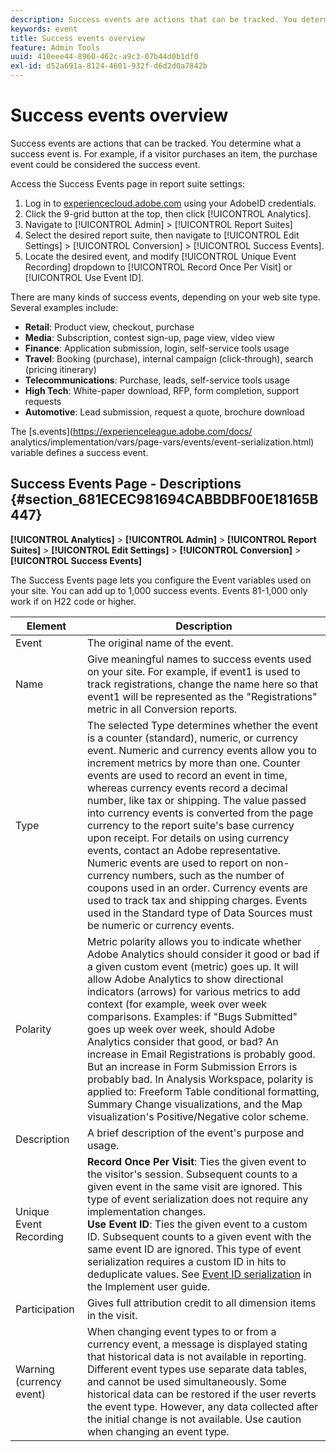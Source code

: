 ```yaml
---
description: Success events are actions that can be tracked. You determine what a success event is. For example, if a visitor purchases an item, the purchase event could be considered the success event.
keywords: event
title: Success events overview
feature: Admin Tools
uuid: 410eee44-8960-462c-a9c3-07b44d0b1df0
exl-id: d52a691a-8124-4601-932f-d6d2d0a7842b
---
```

# Success events overview

Success events are actions that can be tracked. You determine what a success event is. For example, if a visitor purchases an item, the purchase event could be considered the success event.

Access the Success Events page in report suite settings:

1. Log in to [experiencecloud.adobe.com](https://experiencecloud.adobe.com) using your AdobeID credentials.
2. Click the 9-grid button at the top, then click [!UICONTROL Analytics].
3. Navigate to [!UICONTROL Admin] > [!UICONTROL Report Suites]
4. Select the desired report suite, then navigate to [!UICONTROL Edit Settings] > [!UICONTROL Conversion] > [!UICONTROL Success Events].
5. Locate the desired event, and modify [!UICONTROL Unique Event Recording] dropdown to [!UICONTROL Record Once Per Visit] or [!UICONTROL Use Event ID].

There are many kinds of success events, depending on your web site type. Several examples include:

* **Retail**: Product view, checkout, purchase 
* **Media**: Subscription, contest sign-up, page view, video view 
* **Finance**: Application submission, login, self-service tools usage 
* **Travel**: Booking (purchase), internal campaign (click-through), search (pricing itinerary) 
* **Telecommunications**: Purchase, leads, self-service tools usage 
* **High Tech**: White-paper download, RFP, form completion, support requests 
* **Automotive**: Lead submission, request a quote, brochure download

The [s.events](https://experienceleague.adobe.com/docs/ analytics/implementation/vars/page-vars/events/event-serialization.html) variable defines a success event.

## Success Events Page - Descriptions {#section_681ECEC981694CABBDBF00E18165B447}

**[!UICONTROL Analytics]** > **[!UICONTROL Admin]** > **[!UICONTROL Report Suites]** > **[!UICONTROL Edit Settings]** > **[!UICONTROL Conversion]** > **[!UICONTROL Success Events]**

The Success Events page lets you configure the Event variables used on your site. You can add up to 1,000 success events. Events 81-1,000 only work if on H22 code or higher.

| Element | Description |
|--- |--- |
|Event|The original name of the event.|
|Name|Give meaningful names to success events used on your site. For example, if event1 is used to track registrations, change the name here so that event1 will be represented as the "Registrations" metric in all Conversion reports.|
|Type|The selected  Type determines whether the event is a counter (standard), numeric, or currency event. Numeric and currency events allow you to increment metrics by more than one.  Counter events are used to record an event in time, whereas currency events record a decimal number, like tax or shipping. The value passed into currency events is converted from the page currency to the report suite's base currency upon receipt. For details on using currency events, contact an Adobe representative. Numeric events are used to report on non-currency numbers, such as the number of coupons used in an order. Currency events are used to track tax and shipping charges. Events used in the Standard type of Data Sources must be numeric or currency events.|
|Polarity|Metric polarity allows you to indicate whether Adobe Analytics should consider it good or bad if a given custom event (metric) goes up. It will allow Adobe Analytics to show directional indicators (arrows) for various metrics to add context (for example, week over week comparisons.  Examples: if "Bugs Submitted" goes up week over week, should Adobe Analytics consider that good, or bad? An increase in Email Registrations is probably good. But an increase in Form Submission Errors is probably bad.  In Analysis Workspace, polarity is applied to: Freeform Table conditional formatting, Summary Change visualizations, and the Map visualization's Positive/Negative color scheme.|
|Description|A brief description of the event's purpose and usage.|
|Unique Event Recording|**Record Once Per Visit**: Ties the given event to the visitor's session. Subsequent counts to a given event in the same visit are ignored. This type of event serialization does not require any implementation changes.<br>**Use Event ID**: Ties the given event to a custom ID. Subsequent counts to a given event with the same event ID are ignored. This type of event serialization requires a custom ID in hits to deduplicate values. See [Event ID serialization](../../../implement/vars/page-vars/events/event-serialization.md) in the Implement user guide.|
|Participation|Gives full attribution credit to all dimension items in the visit.|
|Warning (currency event)|When changing event types to or from a currency event, a message is displayed stating that historical data is not available in reporting.  Different event types use separate data tables, and cannot be used simultaneously. Some historical data can be restored if the user reverts the event type. However, any data collected after the initial change is not available. Use caution when changing an event type.|
